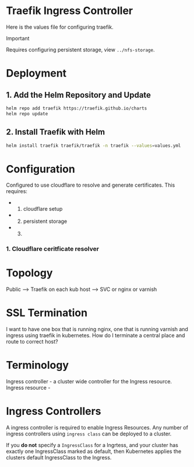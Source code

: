 # Traefik Ingress Controller

Here is the values file for configuring traefik.

> [!IMPORTANT]  
> Requires configuring persistent storage, view `../nfs-storage`.

# Deployment

## 1. Add the Helm Repository and Update

```bash
helm repo add traefik https://traefik.github.io/charts
helm repo update
```

## 2. Install Traefik with Helm

```bash
helm install traefik traefik/traefik -n traefik --values=values.yml
```

# Configuration


Configured to use cloudflare to resolve and generate certificates. This requires:
 - 1. cloudflare setup
 - 2. persistent storage
 - 3. 

### 1. Cloudflare ceritficate resolver



# Topology

Public --> Traefik on each kub host --> SVC or nginx or varnish



# SSL Termination

I want to have one box that is running nginx, one that is running varnish and ingress using traefik in kubernetes. How do I terminate a central place and route to correct host?


# Terminology

Ingress controller - a cluster wide controller for the Ingress resource.
Ingress resource - 



# Ingress Controllers

A ingress controller is required to enable Ingress Resources. Any number of ingress controllers using `ingress class` can be deployed to a cluster.

If you **do not** specify a `IngressClass` for a Ingrtess, and your cluster has exactly one IngressClass marked as default, then Kubernetes applies the clusters default IngressClass to the Ingress.
